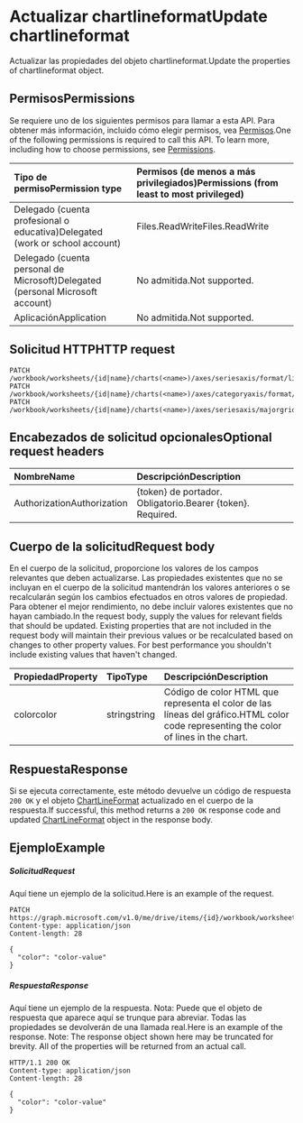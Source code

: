 # <a name="update-chartlineformat"></a><span data-ttu-id="753f9-101">Actualizar chartlineformat</span><span class="sxs-lookup"><span data-stu-id="753f9-101">Update chartlineformat</span></span>

<span data-ttu-id="753f9-102">Actualizar las propiedades del objeto chartlineformat.</span><span class="sxs-lookup"><span data-stu-id="753f9-102">Update the properties of chartlineformat object.</span></span>
## <a name="permissions"></a><span data-ttu-id="753f9-103">Permisos</span><span class="sxs-lookup"><span data-stu-id="753f9-103">Permissions</span></span>
<span data-ttu-id="753f9-p101">Se requiere uno de los siguientes permisos para llamar a esta API. Para obtener más información, incluido cómo elegir permisos, vea [Permisos](../../../concepts/permissions_reference.md).</span><span class="sxs-lookup"><span data-stu-id="753f9-p101">One of the following permissions is required to call this API. To learn more, including how to choose permissions, see [Permissions](../../../concepts/permissions_reference.md).</span></span>

|<span data-ttu-id="753f9-106">Tipo de permiso</span><span class="sxs-lookup"><span data-stu-id="753f9-106">Permission type</span></span>      | <span data-ttu-id="753f9-107">Permisos (de menos a más privilegiados)</span><span class="sxs-lookup"><span data-stu-id="753f9-107">Permissions (from least to most privileged)</span></span>              |
|:--------------------|:---------------------------------------------------------|
|<span data-ttu-id="753f9-108">Delegado (cuenta profesional o educativa)</span><span class="sxs-lookup"><span data-stu-id="753f9-108">Delegated (work or school account)</span></span> | <span data-ttu-id="753f9-109">Files.ReadWrite</span><span class="sxs-lookup"><span data-stu-id="753f9-109">Files.ReadWrite</span></span>    |
|<span data-ttu-id="753f9-110">Delegado (cuenta personal de Microsoft)</span><span class="sxs-lookup"><span data-stu-id="753f9-110">Delegated (personal Microsoft account)</span></span> | <span data-ttu-id="753f9-111">No admitida.</span><span class="sxs-lookup"><span data-stu-id="753f9-111">Not supported.</span></span>    |
|<span data-ttu-id="753f9-112">Aplicación</span><span class="sxs-lookup"><span data-stu-id="753f9-112">Application</span></span> | <span data-ttu-id="753f9-113">No admitida.</span><span class="sxs-lookup"><span data-stu-id="753f9-113">Not supported.</span></span> |

## <a name="http-request"></a><span data-ttu-id="753f9-114">Solicitud HTTP</span><span class="sxs-lookup"><span data-stu-id="753f9-114">HTTP request</span></span>
<!-- { "blockType": "ignored" } -->
```http
PATCH /workbook/worksheets/{id|name}/charts(<name>)/axes/seriesaxis/format/line
PATCH /workbook/worksheets/{id|name}/charts(<name>)/axes/categoryaxis/format/line
PATCH /workbook/worksheets/{id|name}/charts(<name>)/axes/seriesaxis/majorgridlines/format/line
```
## <a name="optional-request-headers"></a><span data-ttu-id="753f9-115">Encabezados de solicitud opcionales</span><span class="sxs-lookup"><span data-stu-id="753f9-115">Optional request headers</span></span>
| <span data-ttu-id="753f9-116">Nombre</span><span class="sxs-lookup"><span data-stu-id="753f9-116">Name</span></span>       | <span data-ttu-id="753f9-117">Descripción</span><span class="sxs-lookup"><span data-stu-id="753f9-117">Description</span></span>|
|:-----------|:-----------|
| <span data-ttu-id="753f9-118">Authorization</span><span class="sxs-lookup"><span data-stu-id="753f9-118">Authorization</span></span>  | <span data-ttu-id="753f9-p102">{token} de portador. Obligatorio.</span><span class="sxs-lookup"><span data-stu-id="753f9-p102">Bearer {token}. Required.</span></span> |

## <a name="request-body"></a><span data-ttu-id="753f9-121">Cuerpo de la solicitud</span><span class="sxs-lookup"><span data-stu-id="753f9-121">Request body</span></span>
<span data-ttu-id="753f9-p103">En el cuerpo de la solicitud, proporcione los valores de los campos relevantes que deben actualizarse. Las propiedades existentes que no se incluyan en el cuerpo de la solicitud mantendrán los valores anteriores o se recalcularán según los cambios efectuados en otros valores de propiedad. Para obtener el mejor rendimiento, no debe incluir valores existentes que no hayan cambiado.</span><span class="sxs-lookup"><span data-stu-id="753f9-p103">In the request body, supply the values for relevant fields that should be updated. Existing properties that are not included in the request body will maintain their previous values or be recalculated based on changes to other property values. For best performance you shouldn't include existing values that haven't changed.</span></span>

| <span data-ttu-id="753f9-125">Propiedad</span><span class="sxs-lookup"><span data-stu-id="753f9-125">Property</span></span>     | <span data-ttu-id="753f9-126">Tipo</span><span class="sxs-lookup"><span data-stu-id="753f9-126">Type</span></span>   |<span data-ttu-id="753f9-127">Descripción</span><span class="sxs-lookup"><span data-stu-id="753f9-127">Description</span></span>|
|:---------------|:--------|:----------|
|<span data-ttu-id="753f9-128">color</span><span class="sxs-lookup"><span data-stu-id="753f9-128">color</span></span>|<span data-ttu-id="753f9-129">string</span><span class="sxs-lookup"><span data-stu-id="753f9-129">string</span></span>|<span data-ttu-id="753f9-130">Código de color HTML que representa el color de las líneas del gráfico.</span><span class="sxs-lookup"><span data-stu-id="753f9-130">HTML color code representing the color of lines in the chart.</span></span>|

## <a name="response"></a><span data-ttu-id="753f9-131">Respuesta</span><span class="sxs-lookup"><span data-stu-id="753f9-131">Response</span></span>

<span data-ttu-id="753f9-132">Si se ejecuta correctamente, este método devuelve un código de respuesta `200 OK` y el objeto [ChartLineFormat](../resources/chartlineformat.md) actualizado en el cuerpo de la respuesta.</span><span class="sxs-lookup"><span data-stu-id="753f9-132">If successful, this method returns a `200 OK` response code and updated [ChartLineFormat](../resources/chartlineformat.md) object in the response body.</span></span>
## <a name="example"></a><span data-ttu-id="753f9-133">Ejemplo</span><span class="sxs-lookup"><span data-stu-id="753f9-133">Example</span></span>
##### <a name="request"></a><span data-ttu-id="753f9-134">Solicitud</span><span class="sxs-lookup"><span data-stu-id="753f9-134">Request</span></span>
<span data-ttu-id="753f9-135">Aquí tiene un ejemplo de la solicitud.</span><span class="sxs-lookup"><span data-stu-id="753f9-135">Here is an example of the request.</span></span>
<!-- {
  "blockType": "request",
  "name": "update_chartlineformat"
}-->
```http
PATCH https://graph.microsoft.com/v1.0/me/drive/items/{id}/workbook/worksheets/{id|name}/charts(<name>)/axes/seriesaxis/format/line
Content-type: application/json
Content-length: 28

{
  "color": "color-value"
}
```
##### <a name="response"></a><span data-ttu-id="753f9-136">Respuesta</span><span class="sxs-lookup"><span data-stu-id="753f9-136">Response</span></span>
<span data-ttu-id="753f9-p104">Aquí tiene un ejemplo de la respuesta. Nota: Puede que el objeto de respuesta que aparece aquí se trunque para abreviar. Todas las propiedades se devolverán de una llamada real.</span><span class="sxs-lookup"><span data-stu-id="753f9-p104">Here is an example of the response. Note: The response object shown here may be truncated for brevity. All of the properties will be returned from an actual call.</span></span>
<!-- {
  "blockType": "response",
  "truncated": true,
  "@odata.type": "microsoft.graph.chartLineFormat"
} -->
```http
HTTP/1.1 200 OK
Content-type: application/json
Content-length: 28

{
  "color": "color-value"
}
```

<!-- uuid: 8fcb5dbc-d5aa-4681-8e31-b001d5168d79
2015-10-25 14:57:30 UTC -->
<!-- {
  "type": "#page.annotation",
  "description": "Update chartlineformat",
  "keywords": "",
  "section": "documentation",
  "tocPath": ""
}-->